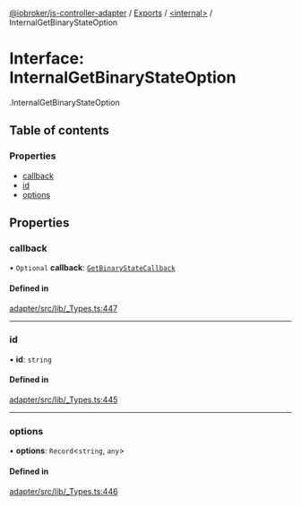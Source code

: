 [@iobroker/js-controller-adapter](../README.md) / [Exports](../modules.md) / [<internal\>](../modules/internal_.md) / InternalGetBinaryStateOption

# Interface: InternalGetBinaryStateOption

[<internal>](../modules/internal_.md).InternalGetBinaryStateOption

## Table of contents

### Properties

- [callback](internal_.InternalGetBinaryStateOption.md#callback)
- [id](internal_.InternalGetBinaryStateOption.md#id)
- [options](internal_.InternalGetBinaryStateOption.md#options)

## Properties

### callback

• `Optional` **callback**: [`GetBinaryStateCallback`](../modules/internal_.md#getbinarystatecallback)

#### Defined in

[adapter/src/lib/_Types.ts:447](https://github.com/ioBroker/ioBroker.js-controller/blob/c590b2a5/packages/adapter/src/lib/_Types.ts#L447)

___

### id

• **id**: `string`

#### Defined in

[adapter/src/lib/_Types.ts:445](https://github.com/ioBroker/ioBroker.js-controller/blob/c590b2a5/packages/adapter/src/lib/_Types.ts#L445)

___

### options

• **options**: `Record`<`string`, `any`\>

#### Defined in

[adapter/src/lib/_Types.ts:446](https://github.com/ioBroker/ioBroker.js-controller/blob/c590b2a5/packages/adapter/src/lib/_Types.ts#L446)
